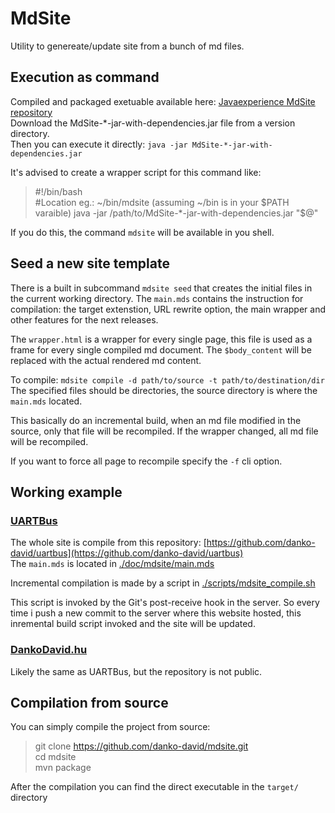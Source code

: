 # MdSite

Utility to genereate/update site from a bunch of md files.

## Execution as command

Compiled and packaged exetuable available here: [Javaexperience MdSite repository](http://maven.javaexperience.eu/javaexperience/MdSite/)  
Download the MdSite-\*-jar-with-dependencies.jar file from a version directory.  
Then you can execute it directly:
`java -jar MdSite-*-jar-with-dependencies.jar`

It's advised to create a wrapper script for this command like:
> #!/bin/bash  
> #Location eg.: ~/bin/mdsite (assuming ~/bin is in your $PATH varaible)  
> java -jar /path/to/MdSite-*-jar-with-dependencies.jar "$@"  

If you do this, the command `mdsite` will be available in you shell.

## Seed a new site template

There is a built in subcommand `mdsite seed` that creates the initial files in the
current working directory. The `main.mds` contains the instruction for compilation:
the target extenstion, URL rewrite option, the main wrapper and other features for
the next releases.

The `wrapper.html` is a wrapper for every single page, this file is used as a frame for
every single compiled md document. The `$body_content` will be replaced with the actual
rendered md content.

To compile: `mdsite compile -d path/to/source -t path/to/destination/dir`  
The specified files should be directories, the source directory is where the `main.mds` located.

This basically do an incremental build, when an md file modified in the source, only that file
will be recompiled. If the wrapper changed, all md file will be recompiled.

If you want to force all page to recompile specify the `-f` cli option.

## Working example

### [UARTBus](https://www.uartbus.eu/)

The whole site is compile from this repository: [https://github.com/danko-david/uartbus](https://github.com/danko-david/uartbus)  
The `main.mds` is located in [./doc/mdsite/main.mds](https://github.com/danko-david/uartbus/blob/master/doc/mdsite/main.mds)  

Incremental compilation is made by a script in [./scripts/mdsite_compile.sh](https://github.com/danko-david/uartbus/blob/master/scripts/mdsite_compile.sh)

This script is invoked by the Git's post-receive hook in the server.
So every time i push a new commit to the server where this website hosted,
this inremental build script invoked and the site will be updated.

### [DankoDavid.hu](https://www.dankodavid.hu/)

Likely the same as UARTBus, but the repository is not public.

## Compilation from source

You can simply compile the project from source:
> git clone https://github.com/danko-david/mdsite.git  
> cd mdsite  
> mvn package  

After the compilation you can find the direct executable in the `target/` directory


